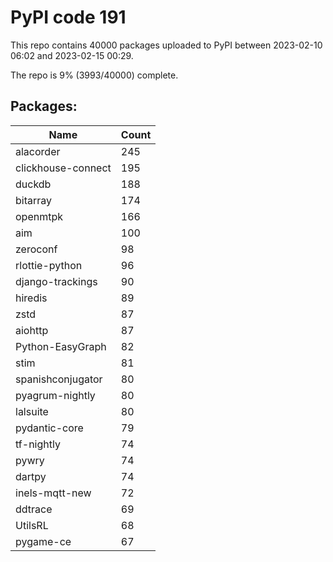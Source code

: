 # PyPI code 191

This repo contains 40000 packages uploaded to PyPI between 
2023-02-10 06:02 and 2023-02-15 00:29.

The repo is 9% (3993/40000) complete.

## Packages:

| Name  | Count |
| ----- | ----- |
| alacorder | 245 |
| clickhouse-connect | 195 |
| duckdb | 188 |
| bitarray | 174 |
| openmtpk | 166 |
| aim | 100 |
| zeroconf | 98 |
| rlottie-python | 96 |
| django-trackings | 90 |
| hiredis | 89 |
| zstd | 87 |
| aiohttp | 87 |
| Python-EasyGraph | 82 |
| stim | 81 |
| spanishconjugator | 80 |
| pyagrum-nightly | 80 |
| lalsuite | 80 |
| pydantic-core | 79 |
| tf-nightly | 74 |
| pywry | 74 |
| dartpy | 74 |
| inels-mqtt-new | 72 |
| ddtrace | 69 |
| UtilsRL | 68 |
| pygame-ce | 67 |


